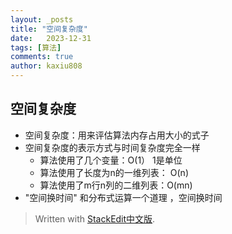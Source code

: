 ```yaml
---
layout: _posts
title: "空间复杂度"
date:   2023-12-31
tags: [算法]
comments: true
author: kaxiu808  
--- 
```


空间复杂度
--

- 空间复杂度：用来评估算法内存占用大小的式子
- 空间复杂度的表示方式与时间复杂度完全一样
	- 算法使用了几个变量：O(1）              1是单位
	- 算法使用了长度为n的一维列表： O(n)
	- 算法使用了m行n列的二维列表：O(mn)
-  "空间换时间"
和分布式运算一个道理 ，空间换时间



> Written with [StackEdit中文版](https://stackedit.cn/).
<!--stackedit_data:
eyJoaXN0b3J5IjpbLTQ2Mzg4MzI1OSwyMzI1MTA5XX0=
-->